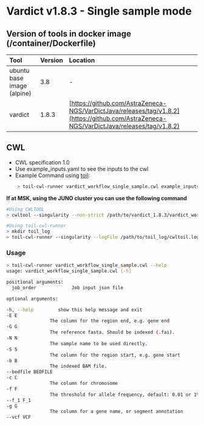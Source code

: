 # Vardict v1.8.3 - Single sample mode

## Version of tools in docker image \(/container/Dockerfile\)

| Tool | Version | Location |
| :--- | :--- | :--- |
| ubuntu base image (alpine) | 3.8 | - |
| vardict | 1.8.3 | [https://github.com/AstraZeneca-NGS/VarDictJava/releases/tag/v1.8.2](https://github.com/AstraZeneca-NGS/VarDictJava/releases/tag/v1.8.2) |


## CWL

* CWL specification 1.0
* Use example\_inputs.yaml to see the inputs to the cwl
* Example Command using [toil](https://toil.readthedocs.io):

```bash
    > toil-cwl-runner vardict_workflow_single_sample.cwl example_inputs.yaml
```

**If at MSK, using the JUNO cluster you can use the following command**

```bash
#Using CWLTOOL
> cwltool --singularity --non-strict /path/to/vardict_1.8.3/vardict_workflow_single_sample.cwl /path/to/inputs.yaml

#Using toil-cwl-runner
> mkdir toil_log
> toil-cwl-runner --singularity --logFile /path/to/toil_log/cwltoil.log  --jobStore /path/to/jobStore --batchSystem lsf --workDir /path/to =toil_log --outdir . --writeLogs /path/to/toil_log --logLevel DEBUG --stats --retryCount 2 --disableCaching --maxLogFileSize 20000000000 /path/to/vardict_1.8.3/vardict_workflow_single_sample.cwl /path/to/inputs.yaml > toil.stdout 2> toil.stderr &
```

### Usage

```bash
> toil-cwl-runner vardict_workflow_single_sample.cwl --help
usage: vardict_workflow_single_sample.cwl [-h]

positional arguments:
  job_order             Job input json file

optional arguments:

-h, --help         show this help message and exit
-E E
                The column for the region end, e.g. gene end
-G G
                The reference fasta. Should be indexed (.fai).
-N N
                The sample name to be used directly.
-S S
                The column for the region start, e.g. gene start
-b B
                The indexed BAM file.
--bedfile BEDFILE
-c C
                The column for chromosome
-f F
                The threshold for allele frequency, default: 0.01 or 1%
--f_1 F_1
-g G
                The column for a gene name, or segment annotation
--vcf VCF

```
